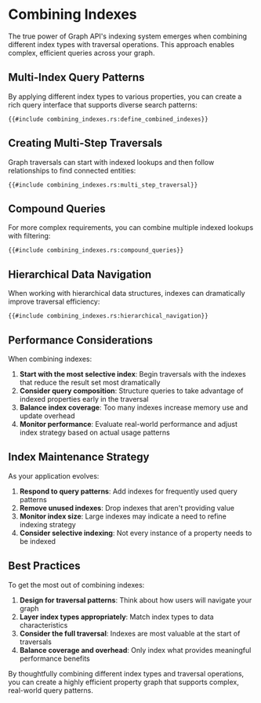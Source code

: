 # Combining Indexes

The true power of Graph API's indexing system emerges when combining different index types with traversal operations.
This approach enables complex, efficient queries across your graph.

## Multi-Index Query Patterns

By applying different index types to various properties, you can create a rich query interface that supports diverse
search patterns:

```rust,noplayground
{{#include combining_indexes.rs:define_combined_indexes}}
```

## Creating Multi-Step Traversals

Graph traversals can start with indexed lookups and then follow relationships to find connected entities:

```rust,noplayground
{{#include combining_indexes.rs:multi_step_traversal}}
```

## Compound Queries

For more complex requirements, you can combine multiple indexed lookups with filtering:

```rust,noplayground
{{#include combining_indexes.rs:compound_queries}}
```

## Hierarchical Data Navigation

When working with hierarchical data structures, indexes can dramatically improve traversal efficiency:

```rust,noplayground
{{#include combining_indexes.rs:hierarchical_navigation}}
```

## Performance Considerations

When combining indexes:

1. **Start with the most selective index**: Begin traversals with the indexes that reduce the result set most
   dramatically
2. **Consider query composition**: Structure queries to take advantage of indexed properties early in the traversal
3. **Balance index coverage**: Too many indexes increase memory use and update overhead
4. **Monitor performance**: Evaluate real-world performance and adjust index strategy based on actual usage patterns

## Index Maintenance Strategy

As your application evolves:

1. **Respond to query patterns**: Add indexes for frequently used query patterns
2. **Remove unused indexes**: Drop indexes that aren't providing value
3. **Monitor index size**: Large indexes may indicate a need to refine indexing strategy
4. **Consider selective indexing**: Not every instance of a property needs to be indexed

## Best Practices

To get the most out of combining indexes:

1. **Design for traversal patterns**: Think about how users will navigate your graph
2. **Layer index types appropriately**: Match index types to data characteristics
3. **Consider the full traversal**: Indexes are most valuable at the start of traversals
4. **Balance coverage and overhead**: Only index what provides meaningful performance benefits

By thoughtfully combining different index types and traversal operations, you can create a highly efficient property
graph that supports complex, real-world query patterns.
